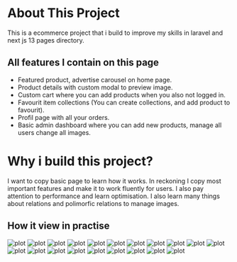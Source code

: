 # About This Project

This is a ecommerce project that i build to improve my skills in laravel and next js 13 pages directory.

## All features I contain on this page
- Featured product, advertise carousel on home page.
- Product details with custom modal to preview image.
- Custom cart where you can add products when you also not logged in.
- Favourit item collections (You can create collections, and add product to favourit).
- Profil page with all your orders.
- Basic admin dashboard where you can add new products, manage all users change all images.

# Why i build this project?
I want to copy basic page to learn how it works. In reckoning I copy most important features and make it to work fluently for users. I also pay attention to performance and learn optimisation. I also learn many things about relations and polimorfic relations to manage images.

## How it view in practise

![plot](./gitignoreImages/1.png)
![plot](./gitignoreImages/2.png)
![plot](./gitignoreImages/3.png)
![plot](./gitignoreImages/4.png)
![plot](./gitignoreImages/5.png)
![plot](./gitignoreImages/6.png)
![plot](./gitignoreImages/7.png)
![plot](./gitignoreImages/8.png)
![plot](./gitignoreImages/9.png)
![plot](./gitignoreImages/10.png)
![plot](./gitignoreImages/11.png)
![plot](./gitignoreImages/12.png)
![plot](./gitignoreImages/13.png)
![plot](./gitignoreImages/14.png)
![plot](./gitignoreImages/15.png)
![plot](./gitignoreImages/16.png)
![plot](./gitignoreImages/17.png)
![plot](./gitignoreImages/18.png)
![plot](./gitignoreImages/19.png)
![plot](./gitignoreImages/20.png)